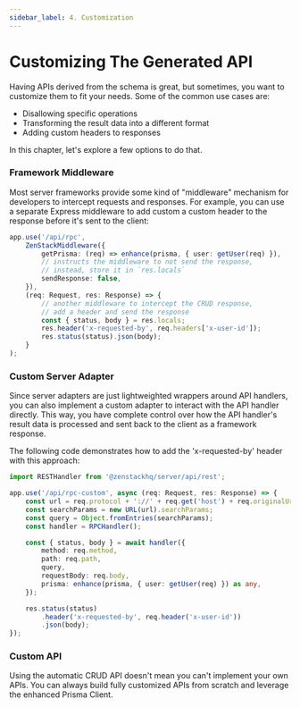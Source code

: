 ```yaml
---
sidebar_label: 4. Customization
---
```


# Customizing The Generated API

Having APIs derived from the schema is great, but sometimes, you want to customize them to fit your needs. Some of the common use cases are:

- Disallowing specific operations
- Transforming the result data into a different format
- Adding custom headers to responses

In this chapter, let's explore a few options to do that.

### Framework Middleware

Most server frameworks provide some kind of "middleware" mechanism for developers to intercept requests and responses. For example, you can use a separate Express middleware to add custom a custom header to the response before it's sent to the client:

```ts
app.use('/api/rpc', 
    ZenStackMiddleware({
        getPrisma: (req) => enhance(prisma, { user: getUser(req) }),
        // instructs the middleware to not send the response,
        // instead, store it in `res.locals`
        sendResponse: false,
    }),
    (req: Request, res: Response) => {
        // another middleware to intercept the CRUD response,
        // add a header and send the response
        const { status, body } = res.locals;
        res.header('x-requested-by', req.headers['x-user-id']);
        res.status(status).json(body);
    }
);
```

### Custom Server Adapter

Since server adapters are just lightweighted wrappers around API handlers, you can also implement a custom adapter to interact with the API handler directly. This way, you have complete control over how the API handler's result data is processed and sent back to the client as a framework response.

The following code demonstrates how to add the 'x-requested-by' header with this approach:

```ts
import RESTHandler from '@zenstackhq/server/api/rest';

app.use('/api/rpc-custom', async (req: Request, res: Response) => {
    const url = req.protocol + '://' + req.get('host') + req.originalUrl;
    const searchParams = new URL(url).searchParams;
    const query = Object.fromEntries(searchParams);
    const handler = RPCHandler();

    const { status, body } = await handler({
        method: req.method,
        path: req.path,
        query,
        requestBody: req.body,
        prisma: enhance(prisma, { user: getUser(req) }) as any,
    });

    res.status(status)
        .header('x-requested-by', req.header('x-user-id'))
        .json(body);
});
```

### Custom API

Using the automatic CRUD API doesn't mean you can't implement your own APIs. You can always build fully customized APIs from scratch and leverage the enhanced Prisma Client.
